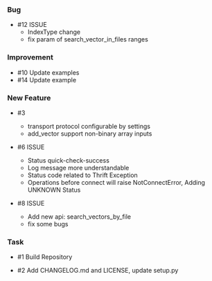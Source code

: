 ### Bug
- \#12 ISSUE
    - IndexType change
    - fix param of search_vector_in_files ranges
### Improvement

- \#10 Update examples
- \#14 Update example

### New Feature

- \#3
    - transport protocol configurable by settings
    - add_vector support non-binary array inputs

- \#6 ISSUE   
    - Status quick-check-success
    - Log message more understandable
    - Status code related to Thrift Exception 
    - Operations before connect will raise NotConnectError, Adding UNKNOWN Status 
     
- \#8 ISSUE
    - Add new api: search_vectors_by_file
    - fix some bugs
### Task

- \#1 Build Repository

- \#2 Add CHANGELOG.md and LICENSE, update setup.py
